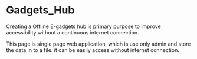# Gadgets_Hub
Creating a Offline E-gadgets hub is primary purpose
to improve accessibility without a continuous
internet connection.

This page is single page web application, which is use only admin and store the data in to a file.
it can be easily access without internet connection.
